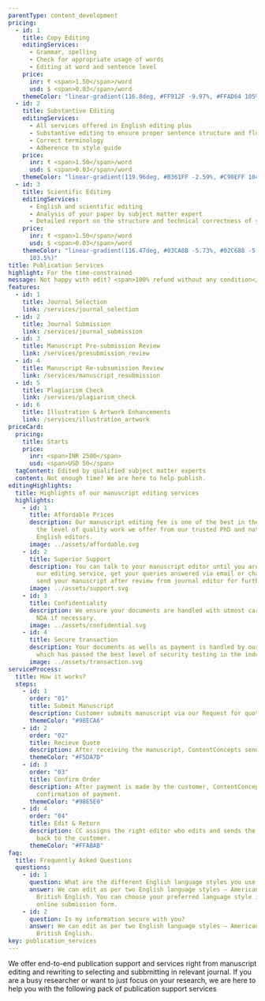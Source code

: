 ```yaml
---
parentType: content_development
pricing:
  - id: 1
    title: Copy Editing
    editingServices:
      - Grammar, spelling
      - Check for appropriate usage of words
      - Editing at word and sentence level
    price:
      inr: ₹ <span>1.50</span>/word
      usd: $ <span>0.03</span>/word
    themeColor: "linear-gradient(116.8deg, #FF912F -9.97%, #FFAD64 105%)"
  - id: 2
    title: Substantive Editing
    editingServices:
      - All services offered in English editing plus
      - Substantive editing to ensure proper sentence structure and flow
      - Correct terminology
      - Adherence to style guide
    price:
      inr: ₹ <span>1.50</span>/word
      usd: $ <span>0.03</span>/word
    themeColor: "linear-gradient(119.96deg, #B361FF -2.59%, #C98EFF 104.08%)"
  - id: 3
    title: Scientific Editing
    editingServices:
      - English and scientific editing
      - Analysis of your paper by subject matter expert
      - Detailed report on the structure and technical correctness of your paper
    price:
      inr: ₹ <span>1.50</span>/word
      usd: $ <span>0.03</span>/word
    themeColor: "linear-gradient(116.47deg, #03CA8B -5.73%, #02C688 -5.72%, #05E29C
      103.5%)"
title: Publication Services
highlight: For the time-constrained
message: Not happy with edit? <span>100% refund without any condition</span>
features:
  - id: 1
    title: Journal Selection
    link: /services/journal_selection
  - id: 2
    title: Journal Submission
    link: /services/journal_submission
  - id: 3
    title: Manuscript Pre-submission Review
    link: /services/presubmission_review
  - id: 4
    title: Manuscript Re-subsumission Review
    link: /services/manuscript_resubmission
  - id: 5
    title: Plagiarism Check
    link: /services/plagiarism_check
  - id: 6
    title: Illustration & Artwork Enhancements
    link: /services/illustration_artwork
priceCard:
  pricing:
    title: Starts
    price:
      inr: <span>INR 2500</span>
      usd: <span>USD 50</span>
  tagContent: Edited by qualified subject matter experts
  content: Not enough time? We are here to help publish.
editingHighlights:
  title: Highlights of our manuscript editing services
  highlights:
    - id: 1
      title: Affordable Prices
      description: Our manuscript editing fee is one of the best in the industry for
        the level of quality work we offer from our trusted PhD and native
        English editors.
      image: ../assets/affordable.svg
    - id: 2
      title: Superior Support
      description: You can talk to your manuscript editor until you are satisfied with
        our editing service, get your queries answered via email or chat and
        send your manuscript after review from journal editor for further check.
      image: ../assets/support.svg
    - id: 3
      title: Confidentiality
      description: We ensure your documents are handled with utmost care. We can sign
        NDA if necessary.
      image: ../assets/confidential.svg
    - id: 4
      title: Secure transaction
      description: Your documents as wells as payment is handled by our secure website
        which has passed the best level of security testing in the industry.
      image: ../assets/transaction.svg
serviceProcess:
  title: How it works?
  steps:
    - id: 1
      order: "01"
      title: Submit Manuscript
      description: Customer submits manuscript via our Request for quote page.
      themeColor: "#98ECA6"
    - id: 2
      order: "02"
      title: Recieve Quote
      description: After receiving the manuscript, ContentConcepts sends price quote.
      themeColor: "#F5DA7D"
    - id: 3
      order: "03"
      title: Confirm Order
      description: After payment is made by the customer, ContentConcepts sends
        confirmation of payment.
      themeColor: "#98E5E0"
    - id: 4
      order: "04"
      title: Edit & Return
      description: CC assigns the right editor who edits and sends the edited document
        back to the customer.
      themeColor: "#FFABAB"
faq:
  title: Frequently Asked Questions
  questions:
    - id: 1
      question: What are the different English language styles you use while editing?
      answer: We can edit as per two English language styles – American English and
        British English. You can choose your preferred language style in the
        online submission form.
    - id: 2
      question: Is my information secure with you?
      answer: We can edit as per two English language styles – American English and
        British English.
key: publication_services
---
```


We offer end-to-end publication support and services right from manuscript editing and rewriting to selecting and subbmitting in relevant journal. If you are a busy researcher or want to just focus on your research, we are here to help you with the following pack of publication support services
